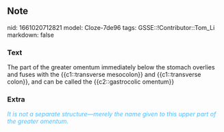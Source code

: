 ## Note
nid: 1661020712821
model: Cloze-7de96
tags: GSSE::!Contributor::Tom_Li
markdown: false

### Text
<div>
  The part of the greater omentum immediately below the stomach
  overlies and fuses with the {{c1::transverse mesocolon}} and
  {{c1::transverse colon}}, and can be called the {{c2::gastrocolic
  omentum}}
</div>

### Extra
<div>
  <i><font color="#4FBCFF">It is not a separate structure—merely
  the name given to this upper part of the greater
  omentum.</font></i>
</div>
